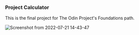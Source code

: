 ### Project Calculator

This is the final project for The Odin Project's Foundations path.


![Screenshot from 2022-07-21 14-43-47](https://user-images.githubusercontent.com/31606901/180302153-c890a8e2-82b6-45f3-b2a6-24d6b9d255b0.png)
